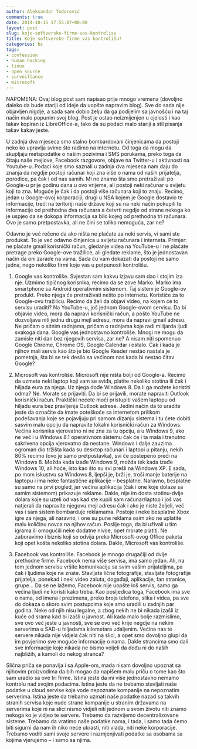 ```yaml
---
author: Aleksandar Todorović
comments: true
date: 2014-10-15 17:55:07+00:00
layout: post
slug: koje-softverske-firme-vas-kontrolisu
title: Koje softverske firme vas kontrolišu?
categories: bs
tags:
- confession
- human hacking
- linux
- open source
- surveillance
- microsoft
---
```


NAPOMENA: Ovaj blog post sam napisao prije mnogo vremena (dovoljno daleko da bude stariji od ideje da uopšte napravim blog). Sve do sada nije objavljen nigdje, a sada sam dobio želju da ga podijelim sa javnošću i na taj način malo popunim svoj blog. Post je ostao neizmijenjen u cjelosti i kao takav kopiran iz LibreOffice-a, tako da su podaci malo stariji a stil pisanja takav kakav jeste.

U zadnja dva mjeseca smo stalno bombardovani činjenicama da postoji neko ko upravlja svime što radimo na internetu. Od toga da mogu da skupljaju metapodatke o našim pozivima i SMS porukama, preko toga da čitaju naše mejlove, Facebook razgovore, objave na Twitter-u i aktivnosti na Youtube-u. Podaci koje smo saznali u zadnja dva mjeseca nam daju do znanja da negdje postoji računar koji zna više o nama od naših prijatelja, porodice, pa čak i od nas samih. Mi ne znamo šta smo pretraživali po Google-u prije godinu dana u ovo vrijeme, ali postoji neki računar u svijetu koji to zna. Moguće je čak i da postoji više računara koji to znaju. Recimo, jedan u Google-ovoj korporaciji, drugi u NSA kojem je Google dostavio te informacije, treći na teritoriji naše države koji su na neki način pokupili te informacije od prethodna dva računara a četvrti negdje od strane nekoga ko je uspjeo da se dokopa informacija sa bilo kojeg od prethodna tri računara. Ovo je samo pretpostavka, ali ne čini se toliko nemoguća, zar ne?

Odavno je već rečeno da ako ništa ne plaćate za neki servis, vi sami ste produkat. To je već odavno činjenica u svijetu računara i interneta. Primjer: ne plaćate gmail korisnički račun, gledanje videa na YouTube-u i ne plaćate pretrage preko Google-ove tražilice, ali gledate reklame, što je jednostavan način da oni zarade na vama. Sada ću vam dokazati da postoji ne samo jedna, nego nekoliko firmi koje vas u potpunosti kontrolišu.

1. Google vas kontroliše. Svjestan sam kakvu izjavu sam dao i stojim iza nje. Uzmimo tipičnog korisnika, recimo da se zove Marko. Marko ima smartphone sa Android operativnim sistemom. Taj sistem je Google-ov produkt. Preko njega će pretraživati nešto po internetu. Koristiće za to Google-ovu tražilicu. Recimo da želi da objavi video, na kojem će to servisu uraditi? Na YouTube-u, još jednom Google-ovom servisu. Da bi objavio video, mora da napravi korisnički račun, a pošto YouTube ne dozvoljava niti jednu drugu mejl adresu, mora da napravi gmail adresu. Ne pričam o sitnim radnjama, pričam o radnjama koje radi milijarda ljudi svakoga dana. Google vas jednostavno kontroliše. Mnogi ne mogu da zamisle niti dan bez njegovih servisa, zar ne? A nisam niti spomenuo Google Chrome, Chrome OS, Google Calendar i ostalo. Čak i kada je njihov mali servis kao što je bio Google Reader nestao nastala je pometnja, šta bi se tek desilo sa većinom nas kada bi nestao čitav Google?

2. Microsoft vas kontroliše. Microsoft nije ništa bolji od Google-a. Recimo da uzmete neki laptop koji vam se sviđa, platite nekoliko stotina ili čak i hiljada eura za njega. Uz njega dođe Windows 8. Da li ga možete koristiti odma? Ne. Morate se prijaviti. Da bi se prijavili, morate napraviti Outlook korisnički račun. Praktički nećete moći pristupiti vašem laptopu od hiljadu eura bez pravljenja Outlook adrese. Jedini način da to uradite jeste da označite da imate poteškoće sa internetom prilikom podešavanja koje se pojavljuju pri samom dizanju sistema i tu ćete dobiti sasvim malu opciju da napravite lokalni korisnički račun za Windows. Većina korisnika vjerovatno ni ne zna za tu opciju, a u Windows 9, ako ne već i u Windows 8.1 operativnom sistemu čak će i ta mala i trenutno sakrivena opcija vjerovatno da nestane. Windows i dalje zauzima ogroman dio tržišta kada su desktop računari i laptopi u pitanju, nekih 80% recimo (ovo je samo pretpostavka), svi će postepeno preći na Windows 8. Možda kada izađe Windows 9, možda tek kada izađe Windows 10, ali hoće, isto kao što su svi prešli na Windows XP. E sada, po mom iskustvu sa Windows 8, ljepši je, brži je, troši manje baterije na laptopu i ima neke fantastične aplikacije – besplatne. Naravno, besplatne su samo na prvi pogled, jer većina aplikacija (čak i one koje dolaze sa samim sistemom) prikazuje reklame. Dakle, nije im dosta stotinu-dvije dolara koje su uzeli od vas kad ste kupili sam računar/laptop i još vas natjerali da napravite njegovu mejl adresu čak i ako je niste željeli, već vas i sam sistem bombarduje reklamama. Postoje i neke besplatne Xbox igre za njega, ali naravno, i one su pune reklama osim ako ne uplatite malu količinu novca na njihov račun. Poslije toga, da bi uživali u tim igrama ili omogućili neke dodatne nivoe, opet morate platiti. Ne zaboravimo i biznis koji se odvija preko Microsoft-ovog Office paketa koji opet košta nekoliko stotina dolara. Dakle, Microsoft vas kontroliše.

3. Facebook vas kontroliše. Facebook je mnogo drugačiji od dvije prethodne firme. Facebook nema više servisa, ima samo jedan. Ali, na tom jednom servisu vršite komunikaciju sa svim vašim prijateljima, pa čak i ljudima koje ne znate. Stavljate lične fotografije, stavljate fotografije prijatelja, ponekad i neki video zaluta, događaji, aplikacije, fan stranice, grupe… Da se ne lažemo, Facebook nije uopšte loš servis, samo ga većina ljudi ne koristi kako treba. Kao posljedica toga, Facebook ima sve o nama, od imena i prezimena, preko broja telefona, slika i videa, pa sve do dokaza o skoro svim postupcima koje smo uradili u zadnjih par godina. Neke od njih nisu legalne, a zbog nekih ne bi nikada izašli iz kuće od srama kad bi izašli u javnost. Ali kada malo bolje razmislimo, sve ovo već jeste u javnosti, sve se ovo već krije negdje na nekim serverima u SAD-u hiljadama kilometara udaljenim. Većina nas te servere nikada nije vidjela čak niti na slici, a opet smo dovoljno glupi da im povjerimo sve moguće informacije o nama. Dakle strancima smo dali sve informacije koje nikada ne bismo voljeli da dođu ni do naših najbližih, a kamoli do nekog stranca?

Slična priča se ponavlja i sa Apple-om, mada nisam dovoljno upoznat sa njihovim proizvodima da bih mogao da napišem malu priču o tome kao što sam uradio sa ove tri firme. Istina jeste da mi više jednostavno nemamo kontrolu nad svojim podacima. Istina jeste da ne trebamo stavljati naše podatke u cloud servise koje vode nepoznate kompanije na nepoznatim serverima. Istina jeste da trebamo uzmati naše podatke nazad sa takvih stranih servisa koje nude strane kompanije u stranim državama na serverima koje ni na slici nismo vidjeli niti jednom u svom životu niti znamo nekoga ko je vidjeo te servere. Trebamo da razvijemo decentralizovane sisteme. Trebamo da vratimo naše podatke nama, i tada, i samo tada ćemo biti sigurni da nam ih niko neće ukrasti, niti vlada, niti neke korporacije. Trebamo voditi sami svoje servere i razmjenjivati podatke sa osobama sa kojima vjerujemo – i samo sa njima.
